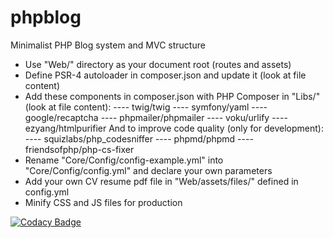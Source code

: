 # phpblog
Minimalist PHP Blog system and MVC structure

- Use "Web/" directory as your document root (routes and assets)
- Define PSR-4 autoloader in composer.json and update it (look at file content)
- Add these components in composer.json with PHP Composer in "Libs/" (look at file content): 
---- twig/twig
---- symfony/yaml
---- google/recaptcha
---- phpmailer/phpmailer
---- voku/urlify
---- ezyang/htmlpurifier
And to improve code quality (only for development):
---- squizlabs/php_codesniffer
---- phpmd/phpmd
---- friendsofphp/php-cs-fixer
- Rename "Core/Config/config-example.yml" into "Core/Config/config.yml" and declare your own parameters
- Add your own CV resume pdf file in "Web/assets/files/" defined in config.yml
- Minify CSS and JS files for production

[![Codacy Badge](https://api.codacy.com/project/badge/Grade/853761373ad943a6882aea3e89008af8)](https://www.codacy.com/app/sje.guedes/phpblog?utm_source=github.com&amp;utm_medium=referral&amp;utm_content=sjeguedes/phpblog&amp;utm_campaign=Badge_Grade)
